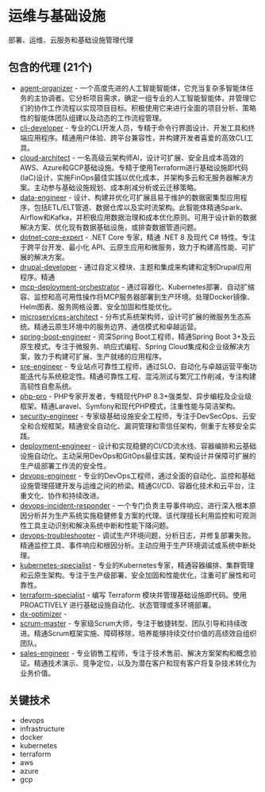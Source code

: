 # 运维与基础设施

部署、运维、云服务和基础设施管理代理

## 包含的代理 (21个)

- [agent-organizer](./agent-organizer.md) - 一个高度先进的人工智能智能体，它充当复杂多智能体任务的主协调者。它分析项目需求，确定一组专业的人工智能智能体，并管理它们的协作工作流程以实现项目目标。积极使用它来进行全面的项目分析、策略性的智能体团队组建以及动态的工作流程管理。
- [cli-developer](./cli-developer.md) - 专业的CLI开发人员，专精于命令行界面设计、开发工具和终端应用程序。精通用户体验、跨平台兼容性，并构建开发者喜爱的高效CLI工具。
- [cloud-architect](./cloud-architect.md) - 一名高级云架构师AI，设计可扩展、安全且成本高效的AWS、Azure和GCP基础设施。专精于使用Terraform进行基础设施即代码(IaC)设计，实施FinOps最佳实践以优化成本，并架构多云和无服务器解决方案。主动参与基础设施规划、成本削减分析或云迁移策略。
- [data-engineer](./data-engineer.md) - 设计、构建并优化可扩展且易于维护的数据密集型应用程序，包括ETL/ELT管道、数据仓库以及实时流架构。此智能体精通Spark、Airflow和Kafka，并积极应用数据治理和成本优化原则。可用于设计新的数据解决方案、优化现有数据基础设施，或排查数据管道问题。
- [dotnet-core-expert](./dotnet-core-expert.md) - .NET Core 专家，精通 .NET 8 及现代 C# 特性。专注于跨平台开发、最小化 API、云原生应用和微服务，致力于构建高性能、可扩展的解决方案。
- [drupal-developer](./drupal-developer.md) - 通过自定义模块、主题和集成来构建和定制Drupal应用程序。精通
- [mcp-deployment-orchestrator](./mcp-deployment-orchestrator.md) - 通过容器化、Kubernetes部署、自动扩缩容、监控和高可用性操作将MCP服务器部署到生产环境。处理Docker镜像、Helm图表、服务网格设置、安全加固和性能优化。
- [microservices-architect](./microservices-architect.md) - 分布式系统架构师，设计可扩展的微服务生态系统。精通云原生环境中的服务边界、通信模式和卓越运营。
- [spring-boot-engineer](./spring-boot-engineer.md) - 资深Spring Boot工程师，精通Spring Boot 3+及云原生模式。专注于微服务、响应式编程、Spring Cloud集成和企业级解决方案，致力于构建可扩展、生产就绪的应用程序。
- [sre-engineer](./sre-engineer.md) - 专业站点可靠性工程师，通过SLO、自动化与卓越运营平衡功能迭代与系统稳定性。精通可靠性工程、混沌测试与繁冗工作削减，专注构建高韧性自愈系统。
- [php-pro](./php-pro.md) - PHP专家开发者，专精现代PHP 8.3+强类型、异步编程及企业级框架。精通Laravel、Symfony和现代PHP模式，注重性能与简洁架构。
- [security-engineer](./security-engineer.md) - 专家级基础设施安全工程师，专注于DevSecOps、云安全和合规框架。精通安全自动化、漏洞管理和零信任架构，侧重于左移安全实践。
- [deployment-engineer](./deployment-engineer.md) - 设计和实现稳健的CI/CD流水线、容器编排和云基础设施自动化。主动采用DevOps和GitOps最佳实践，架构设计并保障可扩展的生产级部署工作流的安全性。
- [devops-engineer](./devops-engineer.md) - 专业的DevOps工程师，通过全面的自动化、监控和基础设施管理搭建开发与运维之间的桥梁。精通CI/CD、容器化技术和云平台，注重文化、协作和持续改进。
- [devops-incident-responder](./devops-incident-responder.md) - 一个专门负责主导事件响应、进行深入根本原因分析并为生产系统实施稳健修复方案的代理。该代理擅长利用监控和可观测性工具主动识别和解决系统中断和性能下降问题。
- [devops-troubleshooter](./devops-troubleshooter.md) - 调试生产环境问题，分析日志，并修复部署失败。精通监控工具、事件响应和根因分析。主动应用于生产环境调试或系统中断处理。
- [kubernetes-specialist](./kubernetes-specialist.md) - 专业的Kubernetes专家，精通容器编排、集群管理和云原生架构。专注于生产级部署、安全加固和性能优化，注重可扩展性和可靠性。
- [terraform-specialist](./terraform-specialist.md) - 编写 Terraform 模块并管理基础设施即代码。使用 PROACTIVELY 进行基础设施自动化、状态管理或多环境部署。
- [dx-optimizer](./dx-optimizer.md) - 
- [scrum-master](./scrum-master.md) - 专家级Scrum大师，专注于敏捷转型、团队引导和持续改进。精通Scrum框架实施、障碍移除，培养能够持续交付价值的高绩效自组织团队。
- [sales-engineer](./sales-engineer.md) - 专业销售工程师，专注于技术售前、解决方案架构和概念验证。精通技术演示、竞争定位，以及为潜在客户和现有客户将复杂技术转化为业务价值。

## 关键技术

- devops
- infrastructure
- docker
- kubernetes
- terraform
- aws
- azure
- gcp
